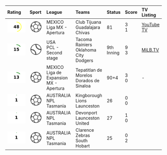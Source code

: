 | Rating                                                                                                                                 | Sport                                                                                                            | League                                    | Teams                                       | Status     | Score   | TV Listing                                                                      |
|:---------------------------------------------------------------------------------------------------------------------------------------|:-----------------------------------------------------------------------------------------------------------------|:------------------------------------------|:--------------------------------------------|:-----------|:--------|:--------------------------------------------------------------------------------|
| <img src="https://raw.githubusercontent.com/BlakeDuncan25/Donut-SVG-Ratings/bac4e4a278175106499642192132b1786a9aec38/48.svg" alt="48"> | <img src="https://raw.githubusercontent.com/BlakeDuncan25/Donut-SVG-Ratings/master/soccer.png" alt="Soccer">     | MEXICO<br>Liga MX - Apertura              | Club Tijuana<br>Guadalajara Chivas          | 81         | 3<br>1  | <a href="https://tv.youtube.com/browse/UCXyaZYAYAU1MQx1N37IbqAA">YouTube TV</a> |
| <img src="https://raw.githubusercontent.com/BlakeDuncan25/Donut-SVG-Ratings/bac4e4a278175106499642192132b1786a9aec38/15.svg" alt="15"> | <img src="https://raw.githubusercontent.com/BlakeDuncan25/Donut-SVG-Ratings/master/baseball.png" alt="Baseball"> | USA<br>PCL - Second stage                 | Tacoma Rainiers<br>Oklahoma City Dodgers    | 9th Inning | 9<br>3  | <a href="https://www.milb.com/live-stream-games/2025/08/21">MiLB.TV</a>         |
| <img src="https://raw.githubusercontent.com/BlakeDuncan25/Donut-SVG-Ratings/bac4e4a278175106499642192132b1786a9aec38/13.svg" alt="13"> | <img src="https://raw.githubusercontent.com/BlakeDuncan25/Donut-SVG-Ratings/master/soccer.png" alt="Soccer">     | MEXICO<br>Liga de Expansion MX - Apertura | Tepatitlan de Morelos<br>Dorados de Sinaloa | 90+4       | 3<br>0  | -                                                                               |
| <img src="https://raw.githubusercontent.com/BlakeDuncan25/Donut-SVG-Ratings/bac4e4a278175106499642192132b1786a9aec38/1.svg" alt="1">   | <img src="https://raw.githubusercontent.com/BlakeDuncan25/Donut-SVG-Ratings/master/soccer.png" alt="Soccer">     | AUSTRALIA<br>NPL Tasmania                 | Kingborough Lions<br>Launceston             | 26         | 0<br>0  | <a href="#N/A"></a>                                                             |
| <img src="https://raw.githubusercontent.com/BlakeDuncan25/Donut-SVG-Ratings/bac4e4a278175106499642192132b1786a9aec38/1.svg" alt="1">   | <img src="https://raw.githubusercontent.com/BlakeDuncan25/Donut-SVG-Ratings/master/soccer.png" alt="Soccer">     | AUSTRALIA<br>NPL Tasmania                 | Devonport<br>Launceston United              | 27         | 1<br>0  | <a href="#N/A"></a>                                                             |
| <img src="https://raw.githubusercontent.com/BlakeDuncan25/Donut-SVG-Ratings/bac4e4a278175106499642192132b1786a9aec38/1.svg" alt="1">   | <img src="https://raw.githubusercontent.com/BlakeDuncan25/Donut-SVG-Ratings/master/soccer.png" alt="Soccer">     | AUSTRALIA<br>NPL Tasmania                 | Clarence Zebras<br>South Hobart             | 25         | 0<br>2  | <a href="#N/A"></a>                                                             |